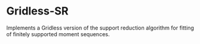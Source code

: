 # Gridless-SR
Implements a Gridless version of the support reduction algorithm for fitting of finitely supported moment sequences. 
